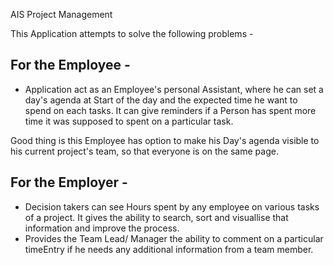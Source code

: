 AIS Project Management

This Application attempts to solve the following problems -

## For the Employee - 

- Application act as an Employee's personal Assistant, where he can set a day's agenda at Start of the day and the expected time he want to spend on each tasks. It can give reminders 
if a Person has spent more time it was supposed to spent on a particular task.

Good thing is this Employee has option to make his Day's agenda visible to his current project's team, so that everyone is on the same page. 

## For the Employer -

- Decision takers can see Hours spent by any employee on various tasks of a project. It gives the ability to search, sort and visuallise that information and improve the process.
- Provides the Team Lead/ Manager the ability to comment on a particular timeEntry if he needs any additional information from a team member. 
